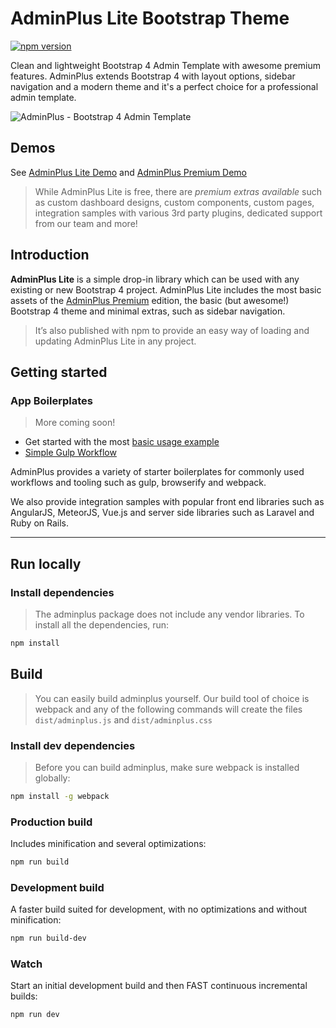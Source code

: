 # AdminPlus Lite Bootstrap Theme

[![npm version](https://badge.fury.io/js/adminplus.svg)](https://badge.fury.io/js/adminplus)

Clean and lightweight Bootstrap 4 Admin Template with awesome premium features. AdminPlus extends Bootstrap 4 with layout options, sidebar navigation and a modern theme and it's a perfect choice for a professional admin template.

![AdminPlus - Bootstrap 4 Admin Template](https://image-tf.s3.envato.com/files/171402185/preview.__large_preview.png)

## Demos

See [AdminPlus Lite Demo](http://adminplus.themekit.io/demo) and [AdminPlus Premium Demo](http://themeforest.net/item/adminplus-bootstrap-4-admin-dashboard/full_screen_preview/14601290?ref=mosaicpro)

> While AdminPlus Lite is free, there are *premium extras available* such as custom dashboard designs, custom components, custom pages, integration samples with various 3rd party plugins, dedicated support from our team and more!

## Introduction

**AdminPlus Lite** is a simple drop-in library which can be used with any existing or new Bootstrap 4 project. AdminPlus Lite includes the most basic assets of the [AdminPlus Premium](http://themeforest.net/item/adminplus-bootstrap-4-admin-dashboard/14601290?ref=mosaicpro) edition, the basic (but awesome!) Bootstrap 4 theme and minimal extras, such as sidebar navigation. 

> It’s also published with npm to provide an easy way of loading and updating AdminPlus Lite in any project.

## Getting started
### App Boilerplates
> More coming soon!

- Get started with the most [basic usage example](docs/basic-usage.md)
- [Simple Gulp Workflow](docs/gulp-simple-workflow.md)

AdminPlus provides a variety of starter boilerplates for commonly used workflows and tooling such as gulp, browserify and webpack. 

We also provide integration samples with popular front end libraries such as AngularJS, MeteorJS, Vue.js and server side libraries such as Laravel and Ruby on Rails.

---

## Run locally

### Install dependencies

> The adminplus package does not include any vendor libraries. To install all the dependencies, run: 

```bash
npm install
```

## Build

> You can easily build adminplus yourself. Our build tool of choice is webpack and any of the following commands will create the files `dist/adminplus.js` and `dist/adminplus.css`

### Install dev dependencies

> Before you can build adminplus, make sure webpack is installed globally:

```bash
npm install -g webpack
```

### Production build

Includes minification and several optimizations:

```bash
npm run build
```

### Development build

A faster build suited for development, with no optimizations and without minification:

```bash
npm run build-dev
```
	
### Watch

Start an initial development build and then FAST continuous incremental builds:

```bash
npm run dev
```